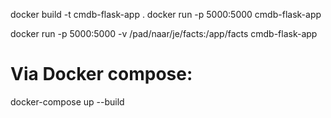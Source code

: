 docker build -t cmdb-flask-app .
docker run -p 5000:5000 cmdb-flask-app


docker run -p 5000:5000 -v /pad/naar/je/facts:/app/facts cmdb-flask-app


# Via Docker compose:
docker-compose up --build